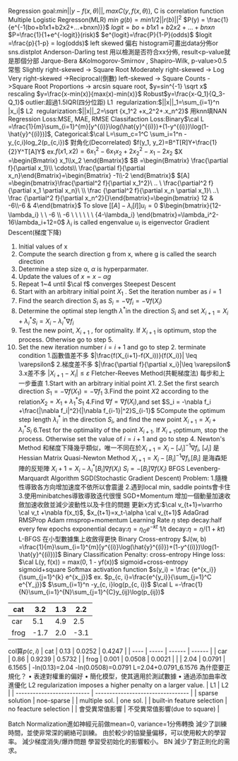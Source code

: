 Regression goal:$min||y-f(x, \theta)||, max C(y,f(x, \theta))$, C is correlation function
Multiple Logistic Regresson(MLR)
$min \ g(b)=min1/2||r(b)||^2$
$P(y) = \frac{1}{e^{-1(bo+b1x1+b2x2+...+bnxn)}}$
$logit=bo+b1x1+b2x2+...+bnxn$
$P=\frac{1}{1+e^{-logit}}(risk)$
$e^{logit}=\frac{P}{1-P}(odds)$
$logit =\frac{p}{1-p} = log(odds)$
left skewed 偏右
histogram可畫出data分佈or sns.distplot
Anderson-Darling test
用以檢測是否符合xx分佈, result<p-value就是那個分部
Jarque-Bera &Kolmogorov-Smirnov , Shapiro–Wilk, p-value>0.5 常態
Slightly right-skewed -> Square Root 
Moderately right-skewed -> Log 
Very right-skewed ->Reciprocal(倒數)
left-skewed -> Square
Counts ->Square Root
Proportions -> arcsin square root, $y=sin^{-1} \sqrt x$
rescaling $y=\frac{x-min(x)}{max(x)-min(x)}$
Robust$y=\frac{x-Q_1}{Q_3-Q_1}$
outlier:超過1.5IQR(四分位距)
L1  regularization:$||x||_1=\sum_{i=1}^n |x_i|$
L2  regularization:$||x||_2=\sqrt {x_1^2 +x_2^2+.x_n^2}$
用knn填NAN
Regression Loss:MSE, MAE, RMSE
Classifaction Loss:Binary$\cal L =\frac{1}{m}\sum_{i=1}^{m}[y^{(i)}\log(\hat{y}^{(i)})+(1-y^{(i)})\log(1-\hat{y}^{(i)})]$, 
Categorical:$\cal L=\sum_c=1^C \sum_i=1^n -y_{c,i}log_2(p_{c,i})$
對角化(Decorrelated)
$f(y_1, y_2)=B^T[R]Y+\frac{1}{2}Y^T[A]Y$
ex.$f(x1, x2) = 6x_1^2-6x_1x_2+2x_2^2-x_1-2x_2$
$X =\begin{Bmatrix} x_1\\x_2 \end{Bmatrix}$
$B =\begin{Bmatrix} \frac{\partial f}{\partial x_1}\\ \cdots\\  \frac{\partial f}{\partial x_n}\end{Bmatrix}=\begin{Bmatrix} -1\\-2 \end{Bmatrix}$
$[A] =\begin{bmatrix}\frac{\partial^2 f}{\partial x_1^2}\ .. \ \frac{\partial^2 f}{\partial x_1 \partial x_n}\ \\ \frac {\partial^2 f}{\partial x_n \partial x_1}\ ..\ \frac {\partial^2 f}{\partial x_n^2}{}\end{bmatrix}=\begin{bmatrix} 12 & -6\\-6 & 4\end{bmatrix}$
To slove $[[A]−\lambda_i[I]]u_i =0$
$\begin{bmatrix}{12-\lambda_i} \ \  -6 \\ -6 \ \ \ \ \ \  {4-\lambda_i} \end{bmatrix}=\lambda_i^2-16\lambda_i+12=0$
$\lambda_i$ is called engenvalue
$u_i$ is eigenvector
Gradient Descent(梯度下降)
1. Initial values of x
2. Compute the search direction g from x, where g is called the search direction
3. Determine a step size α, $\alpha$ is hyperparmater.
4. Update the values of $x=x-\alpha g$
5. Repeat 1~4 until $\cal f$ converges
Steepest Descent 
1. Start with an arbitrary initial point $X_1$ . Set the iteration number as $i=1$
2.  Find the search direction $S_i$ as $S_i =−\nabla f_i =−\nabla f(X_i)$
3.  Determine the optimal step length $\lambda^*$in the direction $S_i$ and set
$X_{i+1} =X_i +\lambda^*_i S_i=X_i−\lambda^*_i\nabla f_i$
4.  Test the new point, $X_{i+1}$ , for optimality. If $X_{i+1}$ is optimum, stop the process. Otherwise go to step 5.
5.  Set the new iteration number $i=i+1$ and go to step 2.
terminate condition
1.函數值差不多
$|\frac{f(X_{i+1}-f(X_i))}{f(X_i)}| \leq \varepsilon$
2.梯度差不多
$|\frac{\partial f}{\partial x_i}|\leq \varepsilon$
3.x差不多
$|X_{i+1} - X_i| \leq \varepsilon$
Fletcher-Reeves Method(共軛梯度法)
每步和上一步垂直
1.Start with an arbitrary initial point $X1$.
2.Set the first search direction $S_1 = -\nabla f (X_1) = -\nabla f_1$
3.Find the point $X2$ according to the relation$X_2 = X_1 + \lambda^*_1 S_1$
4.Find $\nabla f = \nabla f(X_i)$,and set $S_i = -\nabla f_i +\frac{|\nabla f_i|^2}{|\nabla f_{i-1}|^2}S_{i-1}$
5Compute the optimum step length $\lambda_i^*$ in the direction $S_i$, and find the new point $X_{i+1} =X_i+\lambda_i^*S_i$
6.Test for the optimality of the point $X_{i+1}$. If $X_{i+1}$optimum, stop the process.
Otherwise set the value of $i=i+1$ and go to step 4.
Newton's Method
和梯度下降幾乎類似，唯一不同在於$X_{i+1}=X_i-[J_i]^{-1}\nabla f_i$, $[J_i]$ 是Hessian Matrix
Quasi-Newton Method
$X_{i+1}=X_i-[B_i]^{-1}\nabla f_i$,$[B_i]$ 是海森矩陣的反矩陣
$X_i+1 = X_i -\lambda_i^*[B_i]\nabla f(X_i)$
$S_i = -[B_i] \nabla f(X_i)$
BFGS
Levenberg-Marquardt Algorithm
SGD(Stochastic Gradient Descent)
Problem:
1.隨機性導致各方向增加速度不依所以會震盪
2.遇到local min, saddle points會卡住
3.使用minibatches導致導致迭代很慢
SGD+Momentum 
增加一個動量加速收斂加速收斂並減少波動性以及卡住的問題
更新x方式:$\cal v_{t+1}=\varrho \cal v_t +\nabla f(x_t)$, $x_{t+1}=x_t-\alpha \cal v_{t+1}$
AdaGrad 
RMSProp
Adam
rmsprop+momentum
Learning Rate $\eta$
step decay:half every few epochs
exponential decay:$\eta = \eta_0e^{-kt}$
1/t decay:$\eta =\eta /(1+kt)$
L-BFGS 在小型數據集上收斂得更快
Binary Cross-entropy
$J(w, b) =\frac{1}{m}\sum_{i=1}^{m}[y^{(i)}\log(\hat{y}^{(i)})+(1-y^{(i)})\log(1-\hat{y}^{(i)})]$
Binary Classification Penalty:
cross-entropy
Hinge loss:
$\cal L(y, f(x)) = max(0, 1 - yf(x))$
sigmoid+cross-entropy
sigmoid+square
Softmax activation function
$s(y_i) = \frac {e^{x_i}}{\sum_{j=1}^{k} e^{x_j}}$
ex.
$p_{c, i}=\frac{e^{y_i}}{\sum_{j=1}^C e^{Y_j}}$
$\sum_{i=1}^n -y_{c, i}log(p_{c, i})$
$\cal L =-\frac{1}{N}\sum_{i=1}^{N}\sum_{j=1}^{C}y_{ij}\log(p_{ij})$

| cat |3.2  | 1.3 | 2.2  |
| --- | --- | --- | ---- |
| car | 5.1  | 4.9 | 2.5  |
| frog | -1.7 | 2.0 | -3.1 |
col算$p(c,i)$
| cat  | 0.13  | 0.0252 | 0.4247 |
| ---- | ----- | ------ | ------ |
| car  | 0.86  | 0.9239 | 0.5732 |
| frog | 0.001 | 0.0508 | 0.0021 |
|      | 2.04     |   0.0791     |  6.1565  |
-ln(0.13)=2.04
-ln(0.0508)=0.0791
L=2.04+0.0791_6.1576
為什麼要正規化？
• 表達對權重的偏好
• 簡化模型，使其適用於測試數據
• 通過添加曲率改進優化
L2 regularization imposes a higher penalty on a larger value.
| L1                         | L2                                |
| -------------------------- | --------------------------------- |
| sparse solution            | noe-sparse                        |
| multiple sol.              | one sol.                          |
| built-in feature selection | no feacture selection             |
| 會受異常值影響 | 不受異常值影響(due to square) |
  
Batch Normalization進如神經元前做mean=0, variance=1分佈轉換
減少了訓練時間，並使非常深的網絡可訓練。  由於較少的協變量偏移，可以使用較大的學習率。 
減少梯度消失/爆炸問題 
學習受初始化的影響較小。 
BN 減少了對正則化的需求。
